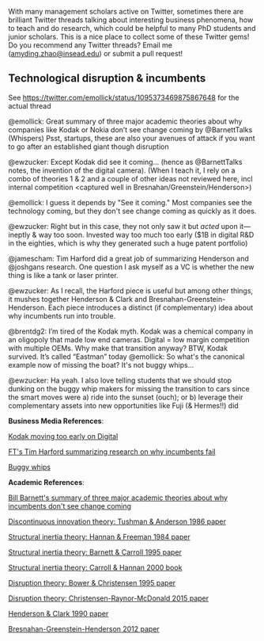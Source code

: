 With many management scholars active on Twitter, sometimes there are brilliant Twitter threads talking about interesting business phenomena, how to teach and do research, which could be helpful to many PhD students and junior scholars. This is a nice place to collect some of these Twitter gems! Do you recommend any Twitter threads? Email me (amyding.zhao@insead.edu) or submit a pull request!

## Technological disruption & incumbents
See https://twitter.com/emollick/status/1095373469875867648 for the actual thread  

@emollick: Great summary of three major academic theories about why companies like Kodak or Nokia don’t see change coming by @BarnettTalks (Whispers) Psst, startups, these are also your avenues of attack if you want to go after an established giant though disruption 

@ewzucker: Except Kodak did see it coming... (hence as @BarnettTalks notes, the invention of the digital camera). (When I teach it, I rely on a combo of theories 1 & 2 and a couple of other ideas not reviewed here, incl internal competition <captured well in Bresnahan/Greenstein/Henderson>)

@emollick: I guess it depends by "See it coming." Most companies see the technology coming, but they don't see change coming as quickly as it does.

@ewzucker: Right but in this case, they not only saw it but *acted* upon it— ineptly & way too soon. Invested way too much too early ($1B in digital R&D in the eighties, which is why they generated such a huge patent portfolio)

@jamescham: Tim Harford did a great job of summarizing Henderson and @joshgans research. One question I ask myself as a VC is whether the new thing is like a tank or laser printer.

@ewzucker: As I recall, the Harford piece is useful but among other things, it mushes together Henderson & Clark and Bresnahan-Greenstein-Henderson.  Each piece introduces a distinct (if complementary) idea about why incumbents run into trouble.

@brentdg2: I’m tired of the Kodak myth. Kodak was a chemical company in an oligopoly that made low end cameras. Digital = low margin competition with multiple OEMs. Why make that transition anyway? BTW, Kodak survived. It’s called “Eastman” today
@emollick: So what's the canonical example now of missing the boat? It's not buggy whips...

@ewzucker: Ha yeah.  I also love telling students that we should stop dunking on the buggy whip makers for missing the transition to cars since the smart moves were a) ride into the sunset (ouch); or b) leverage their complementary assets into new opportunities like Fuji (& Hermes!!) did

**Business Media References**:

[Kodak moving too early on Digital](https://spectrum.ieee.org/at-work/innovation/the-lowballing-of-kodaks-patent-portfolio)  

[FT's Tim Harford summarizing research on why incumbents fail](https://www.ft.com/content/3c1ab748-b09b-11e8-8d14-6f049d06439c)  

[Buggy whips](https://www.nytimes.com/2010/01/10/business/10digi.html)  


**Academic References**:  

[Bill Barnett's summary of three major academic theories about why incumbents don't see change coming](http://www.barnetttalks.com/2016/10/leading-amidst-change-why-strategy.html) 

[Discontinuous innovation theory: Tushman & Anderson 1986 paper](https://www.jstor.org/stable/2392832)

[Structural inertia theory: Hannan & Freeman 1984 paper](https://www.jstor.org/stable/2095567)

[Structural inertia theory: Barnett & Carroll 1995 paper](https://www.jstor.org/stable/2083410)

[Structural inertia theory: Carroll & Hannan 2000 book](https://press.princeton.edu/titles/6824.html)

[Disruption theory: Bower & Christensen 1995 paper](https://hbr.org/1995/01/disruptive-technologies-catching-the-wave)

[Disruption theory: Christensen-Raynor-McDonald 2015 paper](https://hbr.org/2015/12/what-is-disruptive-innovation)

[Henderson & Clark 1990 paper](https://www.jstor.org/stable/2393549)  

[Bresnahan-Greenstein-Henderson 2012 paper](https://www.nber.org/chapters/c12354)
